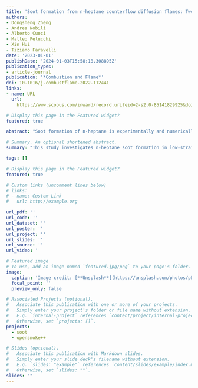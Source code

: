 ```yaml
---
title: 'Soot formation from n-heptane counterflow diffusion flames: Two-dimensional and oxygen effects'
authors:
- Dongsheng Zheng
- Andrea Nobili
- Alberto Cuoci
- Matteo Pelucchi
- Xin Hui
- Tiziano Faravelli
date: '2023-01-01'
publishDate: '2024-01-03T15:58:18.308895Z'
publication_types:
- article-journal
publication: '*Combustion and Flame*'
doi: 10.1016/j.combustflame.2022.112441
links:
- name: URL
  url: 
    https://www.scopus.com/inward/record.uri?eid=2-s2.0-85141829925&doi=10.1016%2fj.combustflame.2022.112441&partnerID=40&md5=10dbbd753f03c754ad2a8b47140f3df3

# Display this page in the Featured widget?
featured: true

abstract: "Soot formation of n-heptane is experimentally and numerically studied in low-strain rate (K = 50 s−1) counterflow soot formation (SF) flames. Flame temperatures and soot volume fractions at different oxygen mole fractions on the oxidizer stream (xO2=0.3–0.45) are measured by using thermocouple-calibrated OH two colors laser-induced fluorescence (2C-PLIF) and laser-induced incandescence (LII) calibrated by light extinction methods, respectively. Mono (MAHs) and polycyclic aromatic hydrocarbons (PAHs) are also qualitatively measured by using the PAHs-LIF technique. Good agreement between measured and predicted maximum flame temperature (Tmax) and peak soot volume fraction (fv,peak) is obtained. However, discrepancies in the shape of the entire soot volume fraction profiles along the axial centerline are observed between 1D and 2D simulations. This result is found to be primarily related to the thermophoretic and radial effects in the low strain rate flames investigated, which hamper neglecting the underlying 2D effects. MAH/PAH peak mole fractions and fv,peak increase from xO2=0.3 to xO2=0.45 due to the related increase of flame temperature, which fosters n-heptane pyrolysis near the fuel nozzle leading to higher concentrations of C1single bondC4 hydrocarbons. The latter are found to grow to MAHs/PAHs and finally to soot particles through analogous pathways independently of xO2. However, the higher flame temperature in the sooting region at xO2=0.45 leads to soot particles and aggregates characterized by larger sizes and more dehydrogenated than those produced at xO2=0.3."

# Summary. An optional shortened abstract.
summary: "This study investigates n-heptane soot formation in low-strain rate counterflow flames. Flame temperatures and soot fractions are measured under varied oxygen mole fractions. Good agreement is observed between measured and predicted maximum temperature and peak soot fraction. Discrepancies in soot volume profiles between 1D and 2D simulations are attributed to thermophoretic and radial effects. Higher oxygen leads to increased temperatures, fostering n-heptane pyrolysis and larger, more dehydrogenated soot particles at xO2=0.45 compared to xO2=0.3."

tags: []

# Display this page in the Featured widget?
featured: true

# Custom links (uncomment lines below)
# links:
# - name: Custom Link
#   url: http://example.org

url_pdf: ''
url_code: ''
url_dataset: ''
url_poster: ''
url_project: ''
url_slides: ''
url_source: ''
url_video: ''

# Featured image
# To use, add an image named `featured.jpg/png` to your page's folder.
image:
  caption: 'Image credit: [**Unsplash**](https://unsplash.com/photos/pLCdAaMFLTE)'
  focal_point: ''
  preview_only: false

# Associated Projects (optional).
#   Associate this publication with one or more of your projects.
#   Simply enter your project's folder or file name without extension.
#   E.g. `internal-project` references `content/project/internal-project/index.md`.
#   Otherwise, set `projects: []`.
projects:
  - soot
  - opensmoke++

# Slides (optional).
#   Associate this publication with Markdown slides.
#   Simply enter your slide deck's filename without extension.
#   E.g. `slides: "example"` references `content/slides/example/index.md`.
#   Otherwise, set `slides: ""`.
slides: ""
---
```


